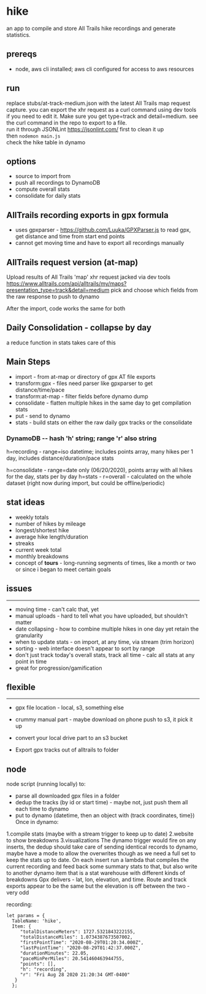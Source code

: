 # hike

an app to compile and store All Trails hike recordings and generate statistics.

## prereqs
- node, aws cli installed; aws cli configured for access to aws resources  

## run

replace stubs/at-track-medium.json with the latest All Trails map request capture. you can export the xhr request as a curl command using dev tools if you need to edit it. Make sure you get type=track and detail=medium. see the curl command in the repo to export to a file.  
run it through JSONLint <https://jsonlint.com/> first to clean it up  
then `nodemon main.js`  
check the hike table in dynamo

## options
- source to import from
- push all recordings to DynamoDB
- compute overall stats
- consolidate for daily stats


## AllTrails recording exports in gpx formula
- uses gpxparser - <https://github.com/Luuka/GPXParser.js> to read gpx, get distance and time from start end points
- cannot get moving time and have to export all recordings manually

## AllTrails request version (at-map)
Upload results of All Trails 'map' xhr request jacked via dev tools
<https://www.alltrails.com/api/alltrails/my/maps?presentation_type=track&detail=medium>
pick and choose which fields from the raw response to push to dynamo

After the import, code works the same for both

## Daily Consolidation - collapse by day
a reduce function in stats takes care of this

## Main Steps
- import - from at-map or directory of gpx AT file exports
- transform:gpx - files need parser like gpxparser to get distance/time/pace
- transform:at-map - filter fields before dynamo dump
- consolidate - flatten multiple hikes in the same day to get compilation stats
- put - send to dynamo
- stats - build stats on either the raw daily gpx tracks or the consolidate

### DynamoDB -- hash 'h' string; range 'r' also string

  h=recording - range=iso datetime; includes points array, many hikes per 1 day, includes distance/duration/pace stats

  h=consolidate - range=date only (06/20/2020), points array with all hikes for the day, stats per by day
  h=stats - r=overall - calculated on the whole dataset (right now during import, but could be offline/periodic)

## stat ideas

- weekly totals
- number of hikes by mileage
- longest/shortest hike
- average hike length/duration
- streaks
- current week total
- monthly breakdowns
- concept of **tours** - long-running segments of times, like a month or two or since i began to meet certain goals

## issues

* * *

- moving time - can't calc that, yet
- manual uploads - hard to tell what you have uploaded, but shouldn't matter
- date collapsing - how to combine multiple hikes in one day yet retain the granularity
- when to update stats - on import, at any time, via stream (trim horizon)
- sorting - web interface doesn't appear to sort by range
- don't just track today's overall stats, track all time - calc all stats at any point in time
- great for progression/gamification

## flexible

* * *

- gpx file location - local, s3, something else

- crummy manual part - maybe download on phone push to s3, it pick it up
- convert your local drive part to an s3 bucket
- Export gpx tracks out of alltrails to folder

## node

node script (running locally) to:

- parse all downloaded gpx files in a folder
- dedup the tracks (by id or start time) - maybe not, just push them all each time to dynamo
- put to dynamo (datetime, then an object with (track coordinates, time})
    Once in dynamo:

1.compile stats (maybe with a stream trigger to keep up to date)
2.website to show breakdowns
3.visualizations
    The dynamo trigger would fire on any inserts, the dedup should take care of sending identical records to dynamo, maybe have a mode to allow the overwrites though as we need a full set to keep the stats up to date.
    On each insert run a lambda that compiles the current recording and feed back some summary stats to that, but also write to another dynamo item that is a stat warehouse with different kinds of breakdowns
    Gpx delivers - lat, lon, elevation, and time. Route and track exports appear to be the same but the elevation is off between the two - very odd

recording:

    let params = {
      TableName: 'hike',
      Item: {
         "totalDistanceMeters": 1727.5321843222155,
         "totalDistanceMiles": 1.0734387673507002,
         "firstPointTime": "2020-08-29T01:20:34.000Z",
         "lastPointTime": "2020-08-29T01:42:37.000Z",
         "durationMinutes": 22.05,
         "paceMinPerMiles": 20.541460463944755,
         "points": [],
         "h": "recording",
         "r": "Fri Aug 28 2020 21:20:34 GMT-0400"
       }
      };

